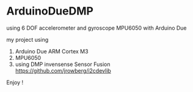# ArduinoDueDMP
using 6 DOF accelerometer and gyroscope MPU6050 with Arduino Due

my project using 

1. Arduino Due ARM Cortex M3
2. MPU6050
3. using DMP invensense Sensor Fusion https://github.com/jrowberg/i2cdevlib

Enjoy !
